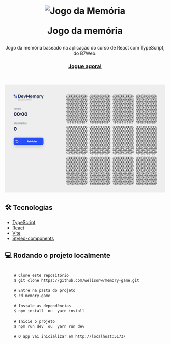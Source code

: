 
<h1 align='center'>
  <img src="https://i.imgur.com/anQWIIK.png" alt="Jogo da Memória" width="120">
  <p>Jogo da memória</p>
</h1>

<p align='center'>
  Jogo da memória baseado na aplicação do curso de React com TypeScript, do B7Web.
</p>

<h3 align='center'>
  <a href="https://memory-game-6zw55hpy8-welisonw.vercel.app/">Jogue agora!</a>
</h3>
<br>

<p>
  <img src="./public/preview.png" alt="Preview da aplicação"  
</p>

<h2>🛠️ Tecnologias</h2>
<ul>
  <li><a href="https://www.typescriptlang.org/">TypeScript</a></li>
  <li><a href="https://react.dev/">React</a></li>
  <li><a href="https://vitejs.dev/">Vite</a></li>
  <li><a href="https://styled-components.com/">Styled-components</a></li>
</ul>

<h2>💻 Rodando o projeto localmente</h2>

<pre>
  <code>
    <span># Clone este repositório</span>
    $ git clone <span>https://github.com/welisonw/memory-game.git</span>
    
    <span># Entre na pasta do projeto</span>
    $ cd memory-game
    
    <span># Instale as dependências</span>
    $ npm install  ou  yarn install
    
    <span># Inicie o projeto</span>
    $ npm run dev  ou  yarn run dev
    
    <span># O app vai inicializar em http://localhost:5173/</span>
  </code>
</pre>
